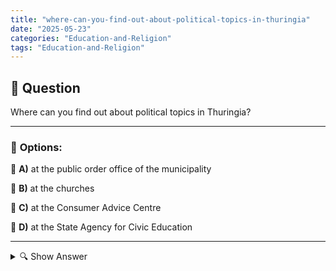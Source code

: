 ```yaml
---
title: "where-can-you-find-out-about-political-topics-in-thuringia"
date: "2025-05-23"
categories: "Education-and-Religion"
tags: "Education-and-Religion"
---
```


## 📌 **Question**

Where can you find out about political topics in Thuringia?



---

### 📝 **Options:**

🔘 **A)** at the public order office of the municipality

🔘 **B)** at the churches

🔘 **C)** at the Consumer Advice Centre

🔘 **D)** at the State Agency for Civic Education

---

<details>
  <summary>🔍 Show Answer</summary>

  <p>
💡  <b>Correct Answer:</b>  d
  </p>
  <p>
    📖<b>Explanation:</b>
    
  </p>
</details>
